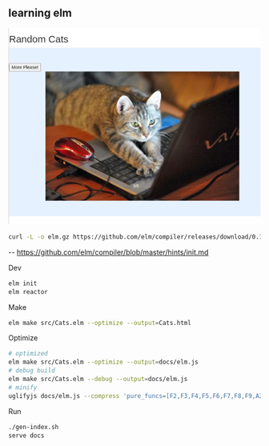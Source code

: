 ## learning elm

![cats.png](cats.png)

```bash
curl -L -o elm.gz https://github.com/elm/compiler/releases/download/0.19.1/binary-for-linux-64-bit.gz
```

-- https://github.com/elm/compiler/blob/master/hints/init.md

Dev
```bash
elm init
elm reactor
```

Make
```bash
elm make src/Cats.elm --optimize --output=Cats.html
```

Optimize
```bash
# optimized
elm make src/Cats.elm --optimize --output=docs/elm.js
# debug build
elm make src/Cats.elm --debug --output=docs/elm.js
# minify
uglifyjs docs/elm.js --compress 'pure_funcs=[F2,F3,F4,F5,F6,F7,F8,F9,A2,A3,A4,A5,A6,A7,A8,A9],pure_getters,keep_fargs=false,unsafe_comps,unsafe' | uglifyjs --mangle --output docs/elm.min.js
```

Run
```bash
./gen-index.sh
serve docs
```
